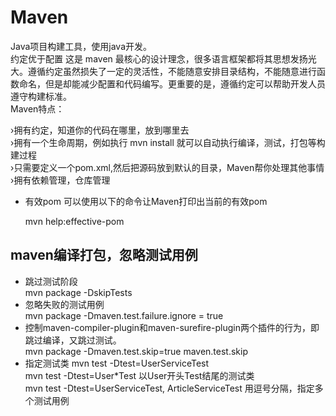 # Maven
Java项目构建工具，使用java开发。   
约定优于配置
这是 maven 最核心的设计理念，很多语言框架都将其思想发扬光大。遵循约定虽然损失了一定的灵活性，不能随意安排目录结构，不能随意进行函数命名，但是却能减少配置和代码编写。更重要的是，遵循约定可以帮助开发人员遵守构建标准。   
Maven特点：
 
›拥有约定，知道你的代码在哪里，放到哪里去  
›拥有一个生命周期，例如执行 mvn install 就可以自动执行编译，测试，打包等构建过程  
›只需要定义一个pom.xml,然后把源码放到默认的目录，Maven帮你处理其他事情  
›拥有依赖管理，仓库管理  
- 有效pom
可以使用以下的命令让Maven打印出当前的有效pom  

    mvn help:effective-pom 

## maven编译打包，忽略测试用例  

- 跳过测试阶段   
    mvn package -DskipTests  
- 忽略失败的测试用例  
    mvn package -Dmaven.test.failure.ignore = true   
- 控制maven-compiler-plugin和maven-surefire-plugin两个插件的行为，即跳过编译，又跳过测试。  
    mvn package -Dmaven.test.skip=true  maven.test.skip 
- 指定测试类
    mvn test -Dtest=UserServiceTest  
    mvn test -Dtest=User*Test 以User开头Test结尾的测试类  
    mvn test -Dtest=UserServiceTest, ArticleServiceTest  用逗号分隔，指定多个测试用例
    

  